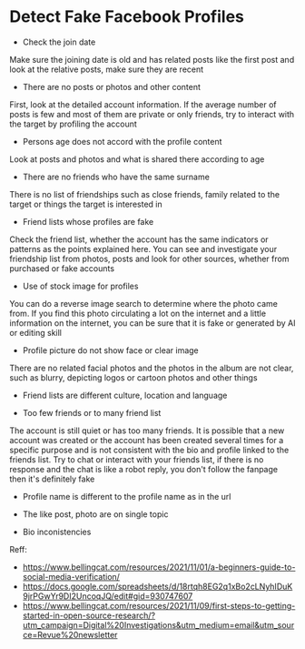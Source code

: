 # Detect Fake Facebook Profiles 

- Check the join date 

Make sure the joining date is old and has related posts like the first post and look at the relative posts, make sure they are recent

- There are no posts or photos and other content 

First, look at the detailed account information. If the average number of posts is few and most of them are private or only friends, try to interact with the target by profiling the account

- Persons age does not accord with the profile content 

Look at posts and photos and what is shared there according to age

- There are no friends who have the same surname 

There is no list of friendships such as close friends, family related to the target or things the target is interested in

- Friend lists whose profiles are fake 

Check the friend list, whether the account has the same indicators or patterns as the points explained here. You can see and investigate your friendship list from photos, posts and look for other sources, whether from purchased or fake accounts

- Use of stock image for profiles 

You can do a reverse image search to determine where the photo came from. If you find this photo circulating a lot on the internet and a little information on the internet, you can be sure that it is fake or generated by AI or editing skill 

- Profile picture do not show face or clear image 

There are no related facial photos and the photos in the album are not clear, such as blurry, depicting logos or cartoon photos and other things

- Friend lists are different culture, location and language 

- Too few friends or to many friend list 

The account is still quiet or has too many friends. It is possible that a new account was created or the account has been created several times for a specific purpose and is not consistent with the bio and profile linked to the friends list. Try to chat or interact with your friends list, if there is no response and the chat is like a robot reply, you don't follow the fanpage then it's definitely fake

- Profile name is different to the profile name as in the url 

- The like post, photo are on single topic 

- Bio inconistencies 

Reff: 

- https://www.bellingcat.com/resources/2021/11/01/a-beginners-guide-to-social-media-verification/ 
- https://docs.google.com/spreadsheets/d/18rtqh8EG2q1xBo2cLNyhIDuK9jrPGwYr9DI2UncoqJQ/edit#gid=930747607 
- https://www.bellingcat.com/resources/2021/11/09/first-steps-to-getting-started-in-open-source-research/?utm_campaign=Digital%20Investigations&utm_medium=email&utm_source=Revue%20newsletter 
  